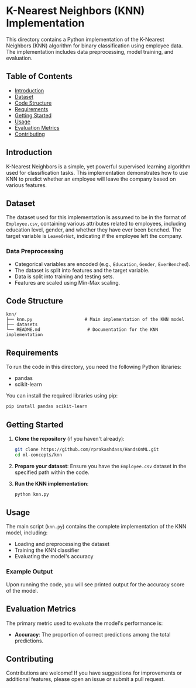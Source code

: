 # K-Nearest Neighbors (KNN) Implementation

This directory contains a Python implementation of the K-Nearest Neighbors (KNN) algorithm for binary classification using employee data. The implementation includes data preprocessing, model training, and evaluation.

## Table of Contents
- [Introduction](#introduction)
- [Dataset](#dataset)
- [Code Structure](#code-structure)
- [Requirements](#requirements)
- [Getting Started](#getting-started)
- [Usage](#usage)
- [Evaluation Metrics](#evaluation-metrics)
- [Contributing](#contributing)

## Introduction

K-Nearest Neighbors is a simple, yet powerful supervised learning algorithm used for classification tasks. This implementation demonstrates how to use KNN to predict whether an employee will leave the company based on various features.

## Dataset

The dataset used for this implementation is assumed to be in the format of `Employee.csv`, containing various attributes related to employees, including education level, gender, and whether they have ever been benched. The target variable is `LeaveOrNot`, indicating if the employee left the company.

### Data Preprocessing
- Categorical variables are encoded (e.g., `Education`, `Gender`, `EverBenched`).
- The dataset is split into features and the target variable.
- Data is split into training and testing sets.
- Features are scaled using Min-Max scaling.

## Code Structure

```
knn/
├── knn.py                    # Main implementation of the KNN model
├── datasets
└── README.md                  # Documentation for the KNN implementation
```

## Requirements

To run the code in this directory, you need the following Python libraries:

- pandas
- scikit-learn

You can install the required libraries using pip:

```bash
pip install pandas scikit-learn
```

## Getting Started

1. **Clone the repository** (if you haven't already):
   ```bash
   git clone https://github.com/rprakashdass/HandsOnML.git
   cd ml-concepts/knn
   ```

2. **Prepare your dataset**: Ensure you have the `Employee.csv` dataset in the specified path within the code.

3. **Run the KNN implementation**:
   ```bash
   python knn.py
   ```

## Usage

The main script (`knn.py`) contains the complete implementation of the KNN model, including:
- Loading and preprocessing the dataset
- Training the KNN classifier
- Evaluating the model's accuracy

### Example Output
Upon running the code, you will see printed output for the accuracy score of the model.

## Evaluation Metrics

The primary metric used to evaluate the model's performance is:
- **Accuracy**: The proportion of correct predictions among the total predictions.

## Contributing

Contributions are welcome! If you have suggestions for improvements or additional features, please open an issue or submit a pull request.
